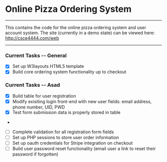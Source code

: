 # Online Pizza Ordering System

------------------------------------------------------------

This contains the code for the online pizza ordering system and user account system. 
The site (currently in a demo state) can be viewed here: http://csce4444.com/web

------------------------------------------------------------

### Current Tasks -- General

- [x] Set up W3layouts HTML5 template
- [x] Build core ordering system functionality up to checkout

### Current Tasks -- Asad
- [x] Build table for user registration
- [x] Modify exisiting login front-end with new user fields: email address, phone number, UID, PWD
- [x] Test form submission data is properly stored in table
- 
- [ ] Complete validation for all registration form fields
- [ ] Set up PHP sessions to store user order information
- [ ] Set up oauth credentials for Stripe integration on checkout
- [ ] Build user password reset functionality (email user a link to reset their password if forgotten)
